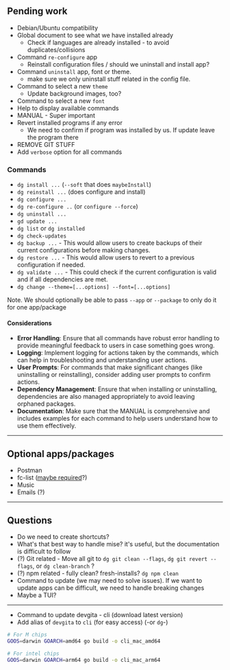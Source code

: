 ## Pending work

- Debian/Ubuntu compatibility
- Global document to see what we have installed already
  - Check if languages are already installed - to avoid duplicates/collisions
- Command `re-configure` app
  - Reinstall configuration files / should we uninstall and install app?
- Command `uninstall` app, font or theme.
  - make sure we only uninstall stuff related in the config file.
- Command to select a new `theme`
  - Update background images, too?
- Command to select a new `font`
- Help to display available commands
- MANUAL - Super important
- Revert installed programs if any error
  - We need to confirm if program was installed by us. If update leave the program there
- REMOVE GIT STUFF
- Add `verbose` option for all commands

### Commands

- `dg install ...` (`--soft` that does `maybeInstall`)
- `dg reinstall ...` (does configure and install)
- `dg configure ...`
- `dg re-configure ..` (or `configure --force`)
- `dg uninstall ...`
- `gd update ...`
- `dg list` or `dg installed`
- `dg check-updates`
- `dg backup ...` - This would allow users to create backups of their current configurations before making changes.
- `dg restore ...` - This would allow users to revert to a previous configuration if needed.
- `dg validate ...` - This could check if the current configuration is valid and if all dependencies are met.
- `dg change --theme=[...options] --font=[...options]`

Note. We should optionally be able to pass `--app` or `--package` to only do it for one app/package

#### Considerations

- **Error Handling**: Ensure that all commands have robust error handling to provide meaningful feedback to users in case something goes wrong.
- **Logging**: Implement logging for actions taken by the commands, which can help in troubleshooting and understanding user actions.
- **User Prompts**: For commands that make significant changes (like uninstalling or reinstalling), consider adding user prompts to confirm actions.
- **Dependency Management**: Ensure that when installing or uninstalling, dependencies are also managed appropriately to avoid leaving orphaned packages.
- **Documentation**: Make sure that the MANUAL is comprehensive and includes examples for each command to help users understand how to use them effectively.

---

## Optional apps/packages

- Postman
- fc-list ([maybe required](https://github.com/cjairm/devgita/commit/c01797defb5e95a5ccce4206d46f435f9c513215)?)
- Music
- Emails (?)

---

## Questions

- Do we need to create shortcuts?
- What's that best way to handle mise? it's useful, but the documentation is difficult to follow
- (?) Git related - Move all git to `dg git clean --flags`, `dg git revert --flags`, or `dg clean-branch` ?
- (?) npm related - fully clean? fresh-installs? `dg npm clean`
- Command to update (we may need to solve issues). If we want to update apps can be difficult, we need to handle breaking changes
- Maybe a TUI?

---

- Command to update devgita - cli (download latest version)
- Add alias of `devgita` to `cli` (for easy access) (-or `dg`-)

```bash
# For M chips
GOOS=darwin GOARCH=amd64 go build -o cli_mac_amd64

# For intel chips
GOOS=darwin GOARCH=arm64 go build -o cli_mac_arm64
```
